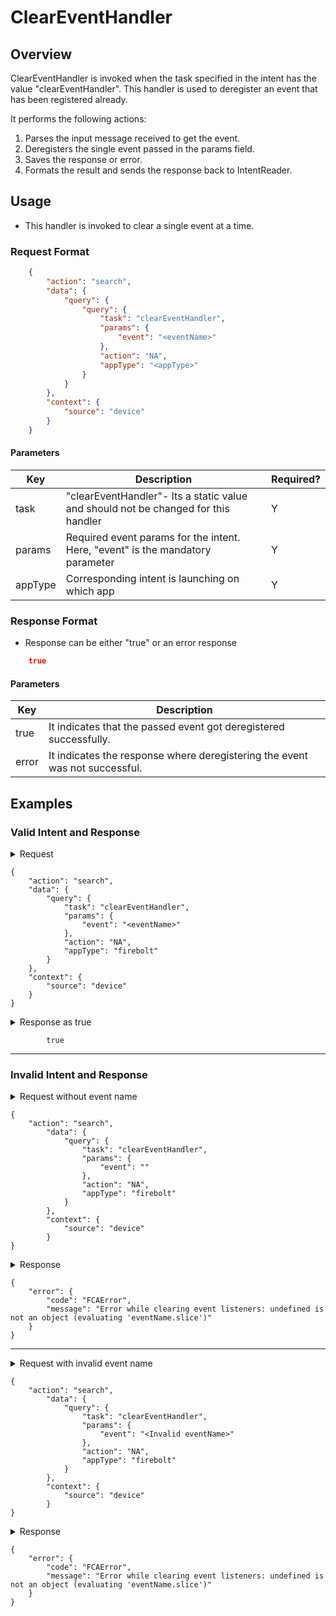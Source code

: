 # ClearEventHandler 

## Overview

ClearEventHandler is invoked when the task specified in the intent has the value "clearEventHandler". This handler is used to deregister an event that has been registered already.

It performs the following actions:
1. Parses the input message received to get the event.
2. Deregisters the single event passed in the params field.
3. Saves the response or error.
4. Formats the result and sends the response back to IntentReader.

## Usage
* This handler is invoked to clear a single event at a time.
### Request Format

```json
    {
        "action": "search",
        "data": {
            "query": {
                "query": {
                    "task": "clearEventHandler",
                    "params": {
                        "event": "<eventName>"
                    },
                    "action": "NA",
                    "appType": "<appType>"
                }
            }
        },
        "context": {
            "source": "device"
        }
    }
```

#### Parameters

| Key                   | Description                                                                           | Required? |
|-----------------------|---------------------------------------------------------------------------------------|-----------|
| task                  | "clearEventHandler"- Its a static value and should not be changed for this handler    | Y         |
| params                | Required event params for the intent. Here, "event" is the mandatory parameter        | Y         |
| appType               | Corresponding intent is launching on which app                                        | Y         |

### Response Format
* Response can be either "true" or an error response

```json
    true
```
#### Parameters

| Key                         | Description                                                                                                                                    |
| --------------------------- | ---------------------------------------------------------------------------------------------------------------------------------------------- |
| true                        | It indicates that the passed event got deregistered successfully.                                                                              |
| error                       | It indicates the response where deregistering the event was not successful.                                                                    |

## Examples

### Valid Intent and Response

<details>
    <summary>Request</summary>
</details>

    {
        "action": "search",
        "data": {
            "query": {
                "task": "clearEventHandler",
                "params": {
                    "event": "<eventName>"
                },
                "action": "NA",
                "appType": "firebolt"
            }
        },
        "context": {
            "source": "device"
        }
    }


<details>
    <summary>Response as true</summary>
</details>

            true

----------------------------------------------------------------------------------------------------------------------

### Invalid Intent and Response

<details>
    <summary>Request without event name </summary>
</details>

    {
        "action": "search",
            "data": {
                "query": {
                    "task": "clearEventHandler",
                    "params": {
                        "event": ""
                    },
                    "action": "NA",
                    "appType": "firebolt"
                }
            },
            "context": {
                "source": "device"
            }
    }

<details>
    <summary>Response</summary>
</details> 

    {
        "error": {
            "code": "FCAError",
            "message": "Error while clearing event listeners: undefined is not an object (evaluating 'eventName.slice')"
        }
    }

----------------------------------------------------------------------------------------------------------------------

<details>
    <summary>Request with invalid event name </summary>
</details>

    {
        "action": "search",
            "data": {
                "query": {
                    "task": "clearEventHandler",
                    "params": {
                        "event": "<Invalid eventName>"
                    },
                    "action": "NA",
                    "appType": "firebolt"
                }
            },
            "context": {
                "source": "device"
            }
    }

<details>
    <summary>Response</summary>
</details> 

    {
        "error": {
            "code": "FCAError",
            "message": "Error while clearing event listeners: undefined is not an object (evaluating 'eventName.slice')"
        }
    }
